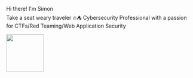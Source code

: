 Hi there! I'm Simon <br>
Take a seat weary traveler 🔥⛺
Cybersecurity Professional with a passion for CTFs/Red Teaming/Web Application Security
<div id="header" align="left">
  <img src ="https://media.giphy.com/media/YRMb6dd7zprS00JdGZ/giphy.gif" width="100"/>
</div>

<!--
**LautrecSec/LautrecSec** is a ✨ _special_ ✨ repository because its `README.md` (this file) appears on your GitHub profile.

Here are some ideas to get you started:

- 🔭 I’m currently working on ...
- 🌱 I’m currently learning ...
- 👯 I’m looking to collaborate on ...
- 🤔 I’m looking for help with ...
- 💬 Ask me about ...
- 📫 How to reach me: ...
- 😄 Pronouns: ...
- ⚡ Fun fact: ...
-->
